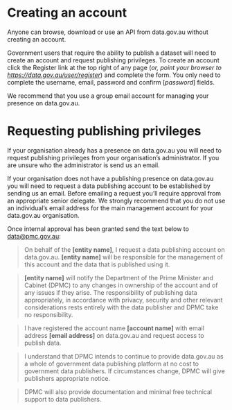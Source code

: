 # Creating an account

Anyone can browse, download or use an API from data.gov.au without creating an account. 

Government users that require the ability to publish a dataset will need to create an account and request publishing privileges. To create an account click the Register link at the top right of any page (*or, point your browser to https://data.gov.au/user/register*) and complete the form. You only need to complete the username, email, password and confirm [*password*] fields. 

We recommend that you use a group email account for managing your presence on data.gov.au.

# Requesting publishing privileges

If your organisation already has a presence on data.gov.au you will need to request publishing privileges from your organisation’s administrator. If you are unsure who the administrator is send us an email.

If your organisation does not have a publishing presence on data.gov.au you will need to request a data publishing account to be established by sending us an email. Before emailing a request you’ll require approval from an appropriate senior delegate. We strongly recommend that you do not use an individual’s email address for the main management account for your data.gov.au organisation. 

Once internal approval has been granted send the text below to data@pmc.gov.au:

> On behalf of the **[entity name]**, I request a data publishing account on data.gov.au. **[entity name]** will be responsible for the management of this account and the data that is published using it.

> **[entity name]** will notify the Department of the Prime Minister and Cabinet (DPMC) to any changes in ownership of the account and of any issues if they arise. The responsibility of publishing data appropriately, in accordance with privacy, security and other relevant considerations rests entirely with the data publisher and DPMC take no responsibility.

> I have registered the account name **[account name]** with email address **[email address]** on data.gov.au and request access to publish data.

> I understand that DPMC intends to continue to provide data.gov.au as a whole of government data publishing platform at no cost to government data publishers. If circumstances change, DPMC will give publishers appropriate notice. 

> DPMC will also provide documentation and minimal free technical support to data publishers.


